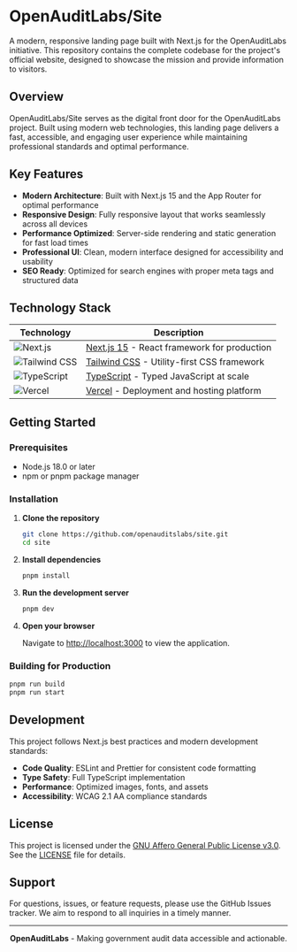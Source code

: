 # OpenAuditLabs/Site

A modern, responsive landing page built with Next.js for the OpenAuditLabs initiative. This repository contains the complete codebase for the project's official website, designed to showcase the mission and provide information to visitors.

## Overview

OpenAuditLabs/Site serves as the digital front door for the OpenAuditLabs project. Built using modern web technologies, this landing page delivers a fast, accessible, and engaging user experience while maintaining professional standards and optimal performance.

## Key Features

- **Modern Architecture**: Built with Next.js 15 and the App Router for optimal performance
- **Responsive Design**: Fully responsive layout that works seamlessly across all devices
- **Performance Optimized**: Server-side rendering and static generation for fast load times
- **Professional UI**: Clean, modern interface designed for accessibility and usability
- **SEO Ready**: Optimized for search engines with proper meta tags and structured data

## Technology Stack

<div align="center">

| Technology                                                                                                                              | Description                                                               |
| --------------------------------------------------------------------------------------------------------------------------------------- | ------------------------------------------------------------------------- |
| <img src="https://img.shields.io/badge/Next.js-000000?style=for-the-badge&logo=nextdotjs&logoColor=white" alt="Next.js" />              | [Next.js 15](https://nextjs.org/) - React framework for production        |
| <img src="https://img.shields.io/badge/Tailwind_CSS-38B2AC?style=for-the-badge&logo=tailwind-css&logoColor=white" alt="Tailwind CSS" /> | [Tailwind CSS](https://tailwindcss.com/) - Utility-first CSS framework    |
| <img src="https://img.shields.io/badge/TypeScript-007ACC?style=for-the-badge&logo=typescript&logoColor=white" alt="TypeScript" />       | [TypeScript](https://www.typescriptlang.org/) - Typed JavaScript at scale |
| <img src="https://img.shields.io/badge/Vercel-000000?style=for-the-badge&logo=vercel&logoColor=white" alt="Vercel" />                   | [Vercel](https://vercel.com/) - Deployment and hosting platform           |

</div>

## Getting Started

### Prerequisites

- Node.js 18.0 or later
- npm or pnpm package manager

### Installation

1. **Clone the repository**

   ```bash
   git clone https://github.com/openauditslabs/site.git
   cd site
   ```

2. **Install dependencies**

   ```bash
   pnpm install
   ```

3. **Run the development server**

   ```bash
   pnpm dev
   ```

4. **Open your browser**

   Navigate to [http://localhost:3000](http://localhost:3000) to view the application.

### Building for Production

```bash
pnpm run build
pnpm run start
```

## Development

This project follows Next.js best practices and modern development standards:

- **Code Quality**: ESLint and Prettier for consistent code formatting
- **Type Safety**: Full TypeScript implementation
- **Performance**: Optimized images, fonts, and assets
- **Accessibility**: WCAG 2.1 AA compliance standards

## License

This project is licensed under the [GNU Affero General Public License v3.0](https://www.gnu.org/licenses/agpl-3.0.en.html). See the [LICENSE](LICENSE) file for details.

## Support

For questions, issues, or feature requests, please use the GitHub Issues tracker. We aim to respond to all inquiries in a timely manner.

---

<div align="center">
  <strong>OpenAuditLabs</strong> - Making government audit data accessible and actionable.
</div>
